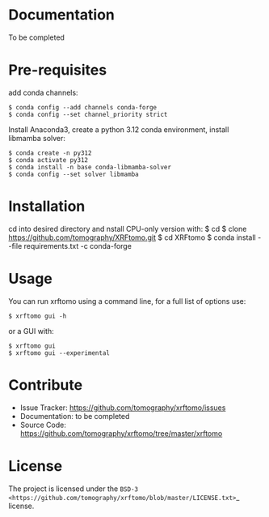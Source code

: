Documentation
=============

To be completed


Pre-requisites
==============
add conda channels:

    $ conda config --add channels conda-forge
    $ conda config --set channel_priority strict

Install Anaconda3, create a python 3.12 conda environment, install libmamba solver:

    $ conda create -n py312
    $ conda activate py312
    $ conda install -n base conda-libmamba-solver
    $ conda config --set solver libmamba

Installation
============

cd into desired directory and nstall CPU-only version with: 
    $ cd
    $ clone https://github.com/tomography/XRFtomo.git
    $ cd XRFtomo
    $ conda install --file requirements.txt -c conda-forge

Usage
=====

You can run xrftomo using a command line, for a full list of options use: 

    $ xrftomo gui -h

or a GUI with:

    $ xrftomo gui
    $ xrftomo gui --experimental


Contribute
==========

* Issue Tracker: https://github.com/tomography/xrftomo/issues
* Documentation: to be completed
* Source Code: https://github.com/tomography/xrftomo/tree/master/xrftomo

License
=======

The project is licensed under the 
`BSD-3 <https://github.com/tomography/xrftomo/blob/master/LICENSE.txt>`_ license.
